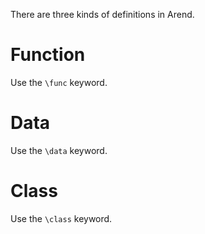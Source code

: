 There are three kinds of definitions in Arend.


Function
=========

Use the `\func` keyword.


Data
=====

Use the `\data` keyword.


Class
======

Use the `\class` keyword.
